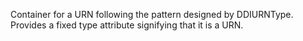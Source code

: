 Container for a URN following the pattern designed by DDIURNType. Provides a fixed type attribute signifying that it is a URN.